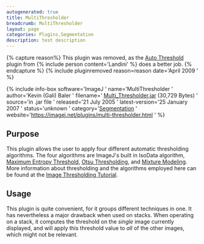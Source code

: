 ```yaml
---
autogenerated: true
title: MultiThresholder
breadcrumb: MultiThresholder
layout: page
categories: Plugins,Segmentation
description: test description
---
```



{% capture reason%}
This plugin was removed, as the [Auto Threshold](Auto_Threshold ) plugin from {% include person content='Landini' %} does a better job.
{% endcapture %}
{% include pluginremoved reason=reason date='April 2009 ' %}

{% include info-box software='ImageJ ' name='MultiThresholder ' author='Kevin (Gali) Baler ' filename=' [Multi\_Thresholder.jar](https://imagej.net/plugins/download/jars/Multi_Thresholder.jar) (30,729 Bytes) ' source='in .jar file ' released='21 July 2005 ' latest-version='25 January 2007 ' status='unknown ' category='[Segmentation](Category_Segmentation ) ' website='https://imagej.net/plugins/multi-thresholder.html ' %}

## Purpose

This plugin allows the user to apply four different automatic thresholding algorithms. The four algorithms are ImageJ's built in IsoData algorithm, [Maximum Entropy Threshold](Maximum_Entropy_Threshold ), [Otsu Thresholding](Otsu_Thresholding ), and [Mixture Modeling](Mixture_Modeling_Thresholding ). More information about thresholding and the algorithms employed here can be found at the [Image Thresholding Tutorial](http://www.ph.tn.tudelft.nl/Courses/FIP/noframes/fip-Segmenta.html).

## Usage

This plugin is quite convenient, for it groups different techniques in one. It has nevertheless a major drawback when used on stacks. When operating on a stack, it computes the threshold on the *single* image currently displayed, and will apply this threshold value to *all* of the other images, which might not be relevant.

 
